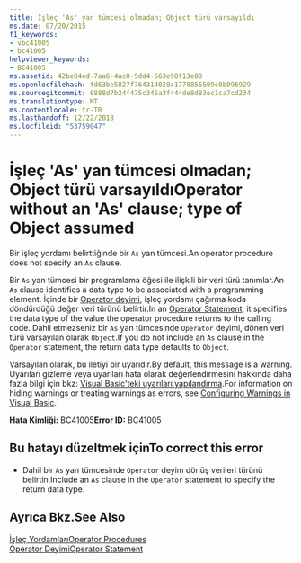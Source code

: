 ```yaml
---
title: İşleç 'As' yan tümcesi olmadan; Object türü varsayıldı
ms.date: 07/20/2015
f1_keywords:
- vbc41005
- bc41005
helpviewer_keywords:
- BC41005
ms.assetid: 42be84ed-7aa6-4ac0-9dd4-663e90f13e09
ms.openlocfilehash: fd63be5827f764314028c1770856509c0b096929
ms.sourcegitcommit: 0888d7b24f475c346a3f444de8d83ec1ca7cd234
ms.translationtype: MT
ms.contentlocale: tr-TR
ms.lasthandoff: 12/22/2018
ms.locfileid: "53759047"
---
```

# <a name="operator-without-an-as-clause-type-of-object-assumed"></a><span data-ttu-id="287eb-102">İşleç 'As' yan tümcesi olmadan; Object türü varsayıldı</span><span class="sxs-lookup"><span data-stu-id="287eb-102">Operator without an 'As' clause; type of Object assumed</span></span>
<span data-ttu-id="287eb-103">Bir işleç yordamı belirttiğinde bir `As` yan tümcesi.</span><span class="sxs-lookup"><span data-stu-id="287eb-103">An operator procedure does not specify an `As` clause.</span></span>  
  
 <span data-ttu-id="287eb-104">Bir `As` yan tümcesi bir programlama öğesi ile ilişkili bir veri türü tanımlar.</span><span class="sxs-lookup"><span data-stu-id="287eb-104">An `As` clause identifies a data type to be associated with a programming element.</span></span> <span data-ttu-id="287eb-105">İçinde bir [Operator deyimi](../../visual-basic/language-reference/statements/operator-statement.md), işleç yordamı çağırma koda döndürdüğü değer veri türünü belirtir.</span><span class="sxs-lookup"><span data-stu-id="287eb-105">In an [Operator Statement](../../visual-basic/language-reference/statements/operator-statement.md), it specifies the data type of the value the operator procedure returns to the calling code.</span></span> <span data-ttu-id="287eb-106">Dahil etmezseniz bir `As` yan tümcesinde `Operator` deyimi, dönen veri türü varsayılan olarak `Object`.</span><span class="sxs-lookup"><span data-stu-id="287eb-106">If you do not include an `As` clause in the `Operator` statement, the return data type defaults to `Object`.</span></span>  
  
 <span data-ttu-id="287eb-107">Varsayılan olarak, bu iletiyi bir uyarıdır.</span><span class="sxs-lookup"><span data-stu-id="287eb-107">By default, this message is a warning.</span></span> <span data-ttu-id="287eb-108">Uyarıları gizleme veya uyarıları hata olarak değerlendirmesini hakkında daha fazla bilgi için bkz: [Visual Basic'teki uyarıları yapılandırma](/visualstudio/ide/configuring-warnings-in-visual-basic).</span><span class="sxs-lookup"><span data-stu-id="287eb-108">For information on hiding warnings or treating warnings as errors, see [Configuring Warnings in Visual Basic](/visualstudio/ide/configuring-warnings-in-visual-basic).</span></span>  
  
 <span data-ttu-id="287eb-109">**Hata Kimliği:** BC41005</span><span class="sxs-lookup"><span data-stu-id="287eb-109">**Error ID:** BC41005</span></span>  
  
## <a name="to-correct-this-error"></a><span data-ttu-id="287eb-110">Bu hatayı düzeltmek için</span><span class="sxs-lookup"><span data-stu-id="287eb-110">To correct this error</span></span>  
  
-   <span data-ttu-id="287eb-111">Dahil bir `As` yan tümcesinde `Operator` deyim dönüş verileri türünü belirtin.</span><span class="sxs-lookup"><span data-stu-id="287eb-111">Include an `As` clause in the `Operator` statement to specify the return data type.</span></span>  
  
## <a name="see-also"></a><span data-ttu-id="287eb-112">Ayrıca Bkz.</span><span class="sxs-lookup"><span data-stu-id="287eb-112">See Also</span></span>  
 [<span data-ttu-id="287eb-113">İşleç Yordamları</span><span class="sxs-lookup"><span data-stu-id="287eb-113">Operator Procedures</span></span>](../../visual-basic/programming-guide/language-features/procedures/operator-procedures.md)  
 [<span data-ttu-id="287eb-114">Operator Deyimi</span><span class="sxs-lookup"><span data-stu-id="287eb-114">Operator Statement</span></span>](../../visual-basic/language-reference/statements/operator-statement.md)
